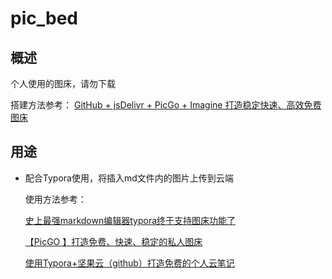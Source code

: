 # pic_bed
## 概述
个人使用的图床，请勿下载

搭建方法参考：
[GitHub + jsDelivr + PicGo + Imagine 打造稳定快速、高效免费图床](https://www.jianshu.com/p/f5c92353b4e0)

## 用途
- 配合Typora使用，将插入md文件内的图片上传到云端

  使用方法参考：
  
  [史上最强markdown编辑器typora终于支持图床功能了](https://zhuanlan.zhihu.com/p/137310314)
  
  [【PicGO 】打造免费、快速、稳定的私人图床](https://zhuanlan.zhihu.com/p/107909783)
  
  [使用Typora+坚果云（github）打造免费的个人云笔记](https://zhuanlan.zhihu.com/p/71600196)
